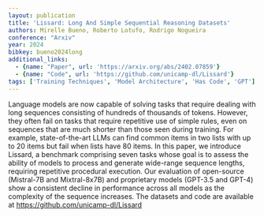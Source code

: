 ```yaml
---
layout: publication
title: 'Lissard: Long And Simple Sequential Reasoning Datasets'
authors: Mirelle Bueno, Roberto Lotufo, Rodrigo Nogueira
conference: "Arxiv"
year: 2024
bibkey: bueno2024long
additional_links:
  - {name: "Paper", url: 'https://arxiv.org/abs/2402.07859'}
  - {name: "Code", url: 'https://github.com/unicamp-dl/Lissard'}
tags: ['Training Techniques', 'Model Architecture', 'Has Code', 'GPT']
---
```

Language models are now capable of solving tasks that require dealing with
long sequences consisting of hundreds of thousands of tokens. However, they
often fail on tasks that require repetitive use of simple rules, even on
sequences that are much shorter than those seen during training. For example,
state-of-the-art LLMs can find common items in two lists with up to 20 items
but fail when lists have 80 items. In this paper, we introduce Lissard, a
benchmark comprising seven tasks whose goal is to assess the ability of models
to process and generate wide-range sequence lengths, requiring repetitive
procedural execution. Our evaluation of open-source (Mistral-7B and
Mixtral-8x7B) and proprietary models (GPT-3.5 and GPT-4) show a consistent
decline in performance across all models as the complexity of the sequence
increases. The datasets and code are available at
https://github.com/unicamp-dl/Lissard
